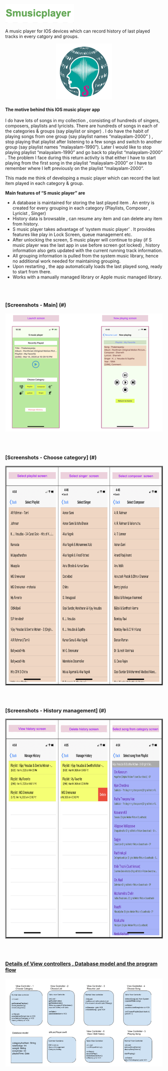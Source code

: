 
<p align="left">
  <img src="Images/Smusicplayer_1.png">
</p>
A music player for IOS devices which can record history of last played tracks in every catgory and groups.

<p align="center">
  <img src="Images/S_MusicPlayer_icon_3x.png">
</p>

#### The motive behind this IOS music player app

I do have lots of songs in my  collection , consisting of hundreds of singers, composers, playlists and lyricists. There are hundreds of songs in each of the categories  & groups  (say playlist or singer) . I do have the habit of playing songs from one group (say playlist names “malayalam-2000” ) , stop playing that playlist after listening to a few songs and  switch to another group (say playlist names “malayalam-1990”).  Later I would like to stop playing playlist “malayalam-1990” and go back to playlist “malayalam-2000” . The problem I face during this return activity is that either I have to start playing from the first song in the playlist “malayalam-2000” or I have to remember where I left previously on the playlist “malayalam-2000”.

This made me think of developing a music player which can record the last item played in each category  & group. 

**Main features of “S music player” are**

- A database is maintained for storing the last played item . An entry is  created for every grouping in each category (Playlists,  Composer , Lyricist , Singer)
- History  data is browsable , can resume any item  and can delete any item from history.
- S music player takes advantage of ‘system music player’ . It provides features like play in Lock Screen, queue management etc. 
- After unlocking the screen, S music player will continue to play (if S music player was the last app in use before screen got locked) , history information also gets updated with the current running track information.
- All grouping information is pulled from the system music library, hence no additional work needed for maintaining grouping.
- Upon restarting , the app  automatically loads the last played song, ready to start from there.
- Works with a manually managed library or Apple music managed library.

<br/>
<br/>

### [Screenshots - Main] (#)
<p align="center">
  <img src="Images/Launch and now playing.png">
</p>
 
<br/>
<br/>

### [Screenshots - Choose category] (#)
<p align="center">
  <TABLE border=3>
    <TR>
       <TD>
         <p align="center"> <img src="Images/select playlist screen_2.png" > </p>
      </TD>
      <TD>
        <p align="center"> <img src="Images/select singer screen_2.png"> </p>
      </TD>
      <TD>
        <p align="center"> <img src="Images/select composer screen_2.png" > </p>
      </TD>
    </TR>
    <TR>
      <TD border=3>
         <img src="Images/Select Playlist.PNG" height="626" width="288">
      </TD>
      <TD>
        <img src="Images/Select Singer.PNG" height="626" width="288">
      </TD>
      <TD>
        <img src="Images/Select Composer.PNG" height="626" width="288">
      </TD>
    </TR>
 
  </TABLE>
</p>

<p align="center">
</p>

<br/>
<br/>

### [Screenshots - History management] (#)
<p align="center">
  <TABLE border=3>
    <TR>
       <TD>
        <p align="center"> <img src="Images/view history screen_2.png" > </p>
      </TD>
      <TD>
        <p align="center"> <img src="Images/delete history screen_2.png" > </p>
      </TD>
      <TD>
        <p align="center"> <img src="Images/select song from category screen_2.png" > </p> 
      </TD>
    </TR>
    <TR>
      <TD border=3>
         <img src="Images/Manage History.PNG" height="626" width="288">
      </TD>
      <TD>
        <img src="Images/Manage History - Delete.PNG" height="626" width="288">
      </TD>
      <TD>
        <img src="Images/Select Song from Category.PNG" height="626" width="288">
      </TD>
    </TR>
 
  </TABLE>
</p>
  
<br/>
<br/>
  
### [Details of View controllers , Database model and the program flow](#)
<p align="center">
  <img src="Images/S music player - flow.png">
</p>
  
